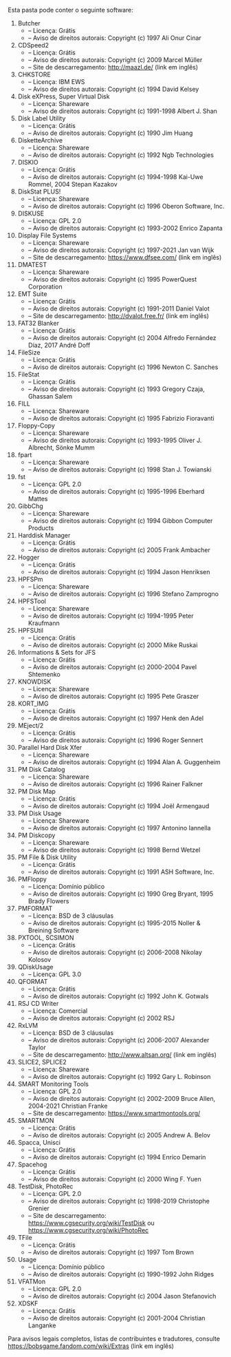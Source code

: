 ﻿Esta pasta pode conter o seguinte software:

1. Butcher
   - – Licença: Grátis
   - – Aviso de direitos autorais: Copyright (c) 1997 Ali Onur Cinar
2. CDSpeed2
   - – Licença: Grátis
   - – Aviso de direitos autorais: Copyright (c) 2009 Marcel Müller
   - – Site de descarregamento: http://maazl.de/ (link em inglês)
3. CHKSTORE
   - – Licença: IBM EWS
   - – Aviso de direitos autorais: Copyright (c) 1994 David Kelsey
4. Disk eXPress, Super Virtual Disk
   - – Licença: Shareware
   - – Aviso de direitos autorais: Copyright (c) 1991-1998 Albert J. Shan
5. Disk Label Utility
   - – Licença: Grátis
   - – Aviso de direitos autorais: Copyright (c) 1990 Jim Huang
6. DisketteArchive
   - – Licença: Shareware
   - – Aviso de direitos autorais: Copyright (c) 1992 Ngb Technologies
7. DISKIO
   - – Licença: Grátis
   - – Aviso de direitos autorais: Copyright (c) 1994-1998 Kai-Uwe Rommel, 2004 Stepan Kazakov
8. DiskStat PLUS!
   - – Licença: Shareware
   - – Aviso de direitos autorais: Copyright (c) 1996 Oberon Software, Inc.
9. DISKUSE
   - – Licença: GPL 2.0
   - – Aviso de direitos autorais: Copyright (c) 1993-2002 Enrico Zapanta
10. Display File Systems
    - – Licença: Shareware
    - – Aviso de direitos autorais: Copyright (c) 1997-2021 Jan van Wijk
    - – Site de descarregamento: https://www.dfsee.com/ (link em inglês)
11. DMATEST
    - – Licença: Shareware
    - – Aviso de direitos autorais: Copyright (c) 1995 PowerQuest Corporation
12. EMT Suite
    - – Licença: Grátis
    - – Aviso de direitos autorais: Copyright (c) 1991-2011 Daniel Valot
    - – Site de descarregamento: http://dvalot.free.fr/ (link em inglês)
13. FAT32 Blanker
    - – Licença: Grátis
    - – Aviso de direitos autorais: Copyright (c) 2004 Alfredo Fernández Díaz, 2017 André Doff
14. FileSize
    - – Licença: Grátis
    - – Aviso de direitos autorais: Copyright (c) 1996 Newton C. Sanches
15. FileStat
    - – Licença: Grátis
    - – Aviso de direitos autorais: Copyright (c) 1993 Gregory Czaja, Ghassan Salem
16. FILL
    - – Licença: Shareware
    - – Aviso de direitos autorais: Copyright (c) 1995 Fabrizio Fioravanti
17. Floppy-Copy
    - – Licença: Shareware
    - – Aviso de direitos autorais: Copyright (c) 1993-1995 Oliver J. Albrecht, Sönke Mumm
18. fpart
    - – Licença: Shareware
    - – Aviso de direitos autorais: Copyright (c) 1998 Stan J. Towianski
19. fst
    - – Licença: GPL 2.0
    - – Aviso de direitos autorais: Copyright (c) 1995-1996 Eberhard Mattes
20. GibbChg
    - – Licença: Shareware
    - – Aviso de direitos autorais: Copyright (c) 1994 Gibbon Computer Products
21. Harddisk Manager
    - – Licença: Grátis
    - – Aviso de direitos autorais: Copyright (c) 2005 Frank Ambacher
22. Hogger
    - – Licença: Grátis
    - – Aviso de direitos autorais: Copyright (c) 1994 Jason Henriksen
23. HPFSPm
    - – Licença: Shareware
    - – Aviso de direitos autorais: Copyright (c) 1996 Stefano Zamprogno
24. HPFSTool
    - – Licença: Shareware
    - – Aviso de direitos autorais: Copyright (c) 1994-1995 Peter Kraufmann
25. HPFSUtil
    - – Licença: Grátis
    - – Aviso de direitos autorais: Copyright (c) 2000 Mike Ruskai
26. Informations & Sets for JFS
    - – Licença: Grátis
    - – Aviso de direitos autorais: Copyright (c) 2000-2004 Pavel Shtemenko
27. KNOWDISK
    - – Licença: Shareware
    - – Aviso de direitos autorais: Copyright (c) 1995 Pete Graszer
28. KORT_IMG
    - – Licença: Grátis
    - – Aviso de direitos autorais: Copyright (c) 1997 Henk den Adel
29. MEject/2
    - – Licença: Grátis
    - – Aviso de direitos autorais: Copyright (c) 1996 Roger Sennert
30. Parallel Hard Disk Xfer
    - – Licença: Shareware
    - – Aviso de direitos autorais: Copyright (c) 1994 Alan A. Guggenheim
31. PM Disk Catalog
    - – Licença: Shareware
    - – Aviso de direitos autorais: Copyright (c) 1996 Rainer Falkner
32. PM Disk Map
    - – Licença: Grátis
    - – Aviso de direitos autorais: Copyright (c) 1994 Joël Armengaud
33. PM Disk Usage
    - – Licença: Shareware
    - – Aviso de direitos autorais: Copyright (c) 1997 Antonino Iannella
34. PM Diskcopy
    - – Licença: Shareware
    - – Aviso de direitos autorais: Copyright (c) 1998 Bernd Wetzel
35. PM File & Disk Utility
    - – Licença: Grátis
    - – Aviso de direitos autorais: Copyright (c) 1991 ASH Software, Inc.
36. PMFloppy
    - – Licença: Domínio público
    - – Aviso de direitos autorais: Copyright (c) 1990 Greg Bryant, 1995 Brady Flowers
37. PMFORMAT
    - – Licença: BSD de 3 cláusulas
    - – Aviso de direitos autorais: Copyright (c) 1995-2015 Noller & Breining Software
38. PXTOOL, SCSIMON
    - – Licença: Grátis
    - – Aviso de direitos autorais: Copyright (c) 2006-2008 Nikolay Kolosov
39. QDiskUsage
    - – Licença: GPL 3.0
40. QFORMAT
    - – Licença: Grátis
    - – Aviso de direitos autorais: Copyright (c) 1992 John K. Gotwals
41. RSJ CD Writer
    - – Licença: Comercial
    - – Aviso de direitos autorais: Copyright (c) 2002 RSJ
42. RxLVM
    - – Licença: BSD de 3 cláusulas
    - – Aviso de direitos autorais: Copyright (c) 2006-2007 Alexander Taylor
    - – Site de descarregamento: http://www.altsan.org/ (link em inglês)
43. SLICE2, SPLICE2
    - – Licença: Shareware
    - – Aviso de direitos autorais: Copyright (c) 1992 Gary L. Robinson
44. SMART Monitoring Tools
    - – Licença: GPL 2.0
    - – Aviso de direitos autorais: Copyright (c) 2002-2009 Bruce Allen, 2004-2021 Christian Franke
    - – Site de descarregamento: https://www.smartmontools.org/
45. SMARTMON
    - – Licença: Grátis
    - – Aviso de direitos autorais: Copyright (c) 2005 Andrew A. Belov
46. Spacca, Unisci
    - – Licença: Grátis
    - – Aviso de direitos autorais: Copyright (c) 1994 Enrico Demarin
47. Spacehog
    - – Licença: Grátis
    - – Aviso de direitos autorais: Copyright (c) 2000 Wing F. Yuen
48. TestDisk, PhotoRec
    - – Licença: GPL 2.0
    - – Aviso de direitos autorais: Copyright (c) 1998-2019 Christophe Grenier
    - – Site de descarregamento: https://www.cgsecurity.org/wiki/TestDisk ou https://www.cgsecurity.org/wiki/PhotoRec
49. TFile
    - – Licença: Grátis
    - – Aviso de direitos autorais: Copyright (c) 1997 Tom Brown
50. Usage
    - – Licença: Domínio público
    - – Aviso de direitos autorais: Copyright (c) 1990-1992 John Ridges
51. VFATMon
    - – Licença: GPL 2.0
    - – Aviso de direitos autorais: Copyright (c) 2004 Jason Stefanovich
52. XDSKF
    - – Licença: Grátis
    - – Aviso de direitos autorais: Copyright (c) 2001-2004 Christian Langanke

Para avisos legais completos, listas de contribuintes e tradutores, consulte https://bobsgame.fandom.com/wiki/Extras (link em inglês)
